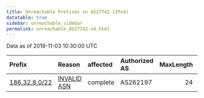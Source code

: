 ```yaml
---
title: Unreachable Prefixes in AS27742 (IPv4)
datatable: true
sidebar: unreachable_sidebar
permalink: unreachable_AS27742-v4.html
---
```


Data as of 2018-11-03 10:30:00 UTC


<div class="datatable-begin"></div>

| Prefix                                               | Reason                                                                                               | affected   | Authorized AS   |   MaxLength | Anchor                                         |   unreachable /24s |
|:-----------------------------------------------------|:-----------------------------------------------------------------------------------------------------|:-----------|:----------------|------------:|:-----------------------------------------------|-------------------:|
| [186.32.8.0/22](https://stat.ripe.net/186.32.8.0/22) | [INVALID ASN](https://rpki-validator.ripe.net/announcement-preview?asn=AS27742&prefix=186.32.8.0/22) | complete   | AS262197        |          24 | [LACNIC](unreachable_LACNIC_RPKI_Root-v4.html) |                  4 |

<div class="datatable-end"></div>